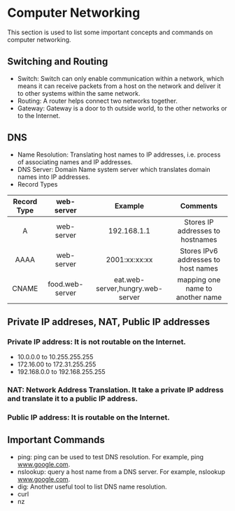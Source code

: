 # Computer Networking

This section is used to list some important concepts and commands on computer networking.

## Switching and Routing

* Switch: Switch can only enable communication within a network, which means it can receive packets from a host on the network and deliver it to other systems within the same network.
* Routing: A router helps connect two networks together.
* Gateway: Gateway is a door to th outside world, to the other networks or to the Internet. 

## DNS
* Name Resolution: Translating host names to IP addresses, i.e. process of associating names and IP addresses.
* DNS Server: Domain Name system server which translates domain names into IP addresses.
* Record Types

| Record Type | web-server | Example   | Comments   |
| :-------:   | :---:      | :-------: |  :-------: |
| A      | web-server     | 192.168.1.1 | Stores IP addresses to hostnames |
| AAAA   | web-server     | 2001:xx:xx:xx| Stores IPv6 addresses to host names |
| CNAME  | food.web-server | eat.web-server,hungry.web-server | mapping one name to another name |

## Private IP addreses, NAT, Public IP addresses
###  Private IP address: It is not routable on the Internet.
* 10.0.0.0 to 10.255.255.255
* 172.16.00 to 172.31.255.255
* 192.168.0.0 to 192.168.255.255
### NAT: Network Address Translation. It take a private IP address and translate it to a public IP address.
### Public IP address: It is routable on the Internet.

## Important Commands

* ping: ping can be used to test DNS resolution. For example, ping www.google.com.
* nslookup: query a host name from a DNS server. For example, nslookup www.google.com.
* dig: Another useful tool to list DNS name resolution.
* curl
* nz
